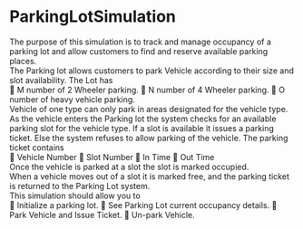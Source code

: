 # ParkingLotSimulation
The purpose of this simulation is to track and manage occupancy of a parking lot and
allow customers to find and reserve available parking places.
<br>
The Parking lot allows customers to park Vehicle according to their size and
slot availability. The Lot has
<br>
 M number of 2 Wheeler parking.
 N number of 4 Wheeler parking.
 O number of heavy vehicle parking.
<br>
Vehicle of one type can only park in areas designated for the vehicle type.
<br>
As the vehicle enters the Parking lot the system checks for an available parking slot
for the vehicle type. If a slot is available it issues a parking ticket. Else the system
refuses to allow parking of the vehicle.
The parking ticket contains
<br>
 Vehicle Number
 Slot Number
 In Time
 Out Time
<br>
Once the vehicle is parked at a slot the slot is marked occupied.
<br>
When a vehicle moves out of a slot it is marked free, and the parking ticket is
returned to the Parking Lot system.
<br>
This simulation should allow you to
<br>
 Initialize a parking lot.
 See Parking Lot current occupancy details.
 Park Vehicle and Issue Ticket.
 Un-park Vehicle.

